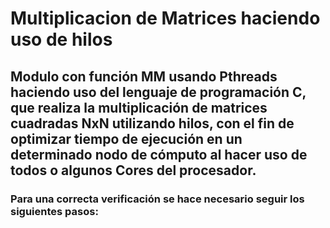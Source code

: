 # Multiplicacion de Matrices haciendo uso de hilos

## Modulo con función MM usando Pthreads haciendo uso del lenguaje de programación C, que realiza la multiplicación de matrices cuadradas NxN utilizando hilos, con el fin de optimizar tiempo de ejecución en un determinado nodo de cómputo al hacer uso de todos o algunos Cores del procesador.

### Para una correcta verificación se hace necesario seguir los siguientes pasos:





